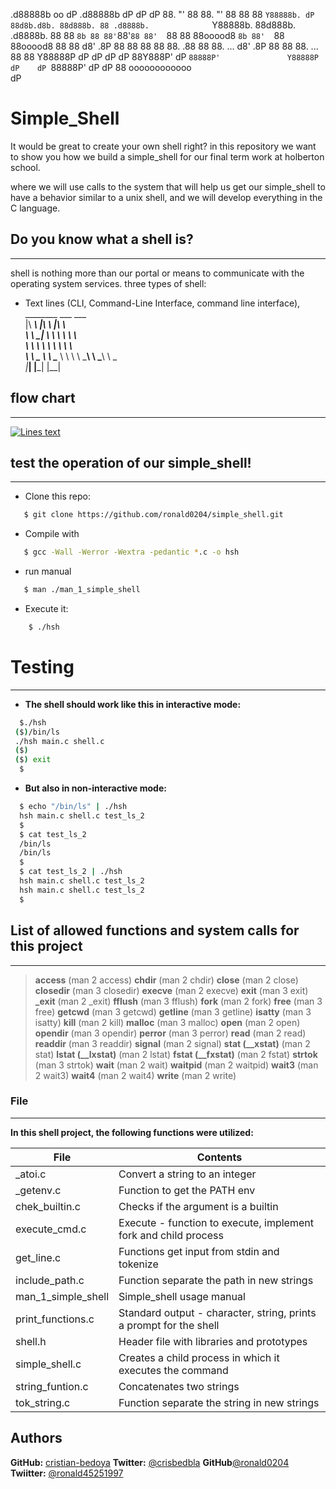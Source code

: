 
.d88888b  oo                     dP                       .d88888b  dP                dP dP 
88.    "'                        88                       88.    "' 88                88 88 
`Y88888b. dP 88d8b.d8b. 88d888b. 88 .d8888b.              `Y88888b. 88d888b. .d8888b. 88 88 
      `8b 88 88'`88'`88 88'  `88 88 88ooood8                    `8b 88'  `88 88ooood8 88 88 
d8'   .8P 88 88  88  88 88.  .88 88 88.  ...              d8'   .8P 88    88 88.  ... 88 88 
 Y88888P  dP dP  dP  dP 88Y888P' dP `88888P'               Y88888P  dP    dP `88888P' dP dP 
                        88                   oooooooooooo                                   
                        dP                            
                                              
# Simple_Shell
It would be great to create your own shell right? in this repository we want to show you how we build a simple_shell for our final term work at holberton school.

where we will use calls to the system that will help us get our simple_shell to have a behavior similar to a unix shell, and we will develop everything in the C language.

## Do you know what a shell is?
---------------------------------------------------------------
shell is nothing more than our portal or means to communicate with the operating system services. three types of shell:

  - Text lines (CLI, Command-Line Interface, command line interface),
           ________          ___               ___     
          |\   ____\        |\  \             |\  \    
          \ \  \___|        \ \  \            \ \  \   
           \ \  \            \ \  \            \ \  \  
            \ \  \____        \ \  \____        \ \  \ 
             \ \_______\       \ \_______\       \ \__\
              \|_______|        \|_______|        \|__|

## flow chart
----
[![Lines text](https://pbs.twimg.com/media/EfrhfYWWAAEYQXM?format=jpg&name=large)](https://github.com/ronald0204/simple_shell/tree/master)
## test the operation of our simple_shell!
-----------------------------------
- Clone this repo:
 ```sh
    $ git clone https://github.com/ronald0204/simple_shell.git
```
 - Compile with
 ```sh
    $ gcc -Wall -Werror -Wextra -pedantic *.c -o hsh
```
- run manual
 ```sh
    $ man ./man_1_simple_shell
```
- Execute it:

```sh
    $ ./hsh
```
# Testing
-------------
- **The shell should work like this in interactive mode:**
```sh
  $./hsh
 ($)/bin/ls
 ./hsh main.c shell.c
 ($)
 ($) exit
  $
```
- **But also in non-interactive mode:**
```sh
  $ echo "/bin/ls" | ./hsh
  hsh main.c shell.c test_ls_2
  $
  $ cat test_ls_2
  /bin/ls
  /bin/ls
  $
  $ cat test_ls_2 | ./hsh
  hsh main.c shell.c test_ls_2
  hsh main.c shell.c test_ls_2
  $
```
## List of allowed functions and system calls for this project
-----------------------------
> **access** (man 2 access)
> **chdir** (man 2 chdir)
> **close** (man 2 close)
> **closedir** (man 3 closedir)
> **execve** (man 2 execve)
> **exit** (man 3 exit)
> **_exit** (man 2 _exit)
> **fflush** (man 3 fflush)
> **fork** (man 2 fork)
> **free** (man 3 free)
> **getcwd** (man 3 getcwd)
> **getline** (man 3 getline)
> **isatty** (man 3 isatty)
> **kill** (man 2 kill)
> **malloc** (man 3 malloc)
> **open** (man 2 open)
> **opendir** (man 3 opendir)
> **perror** (man 3 perror)
> **read** (man 2 read)
> **readdir** (man 3 readdir)
> **signal** (man 2 signal)
> **stat (__xstat)** (man 2 stat)
> **lstat (__lxstat)** (man 2 lstat)
> **fstat (__fxstat)** (man 2 fstat)
> **strtok** (man 3 strtok)
> **wait** (man 2 wait)
> **waitpid** (man 2 waitpid)
> **wait3** (man 2 wait3)
> **wait4** (man 2 wait4)
> **write** (man 2 write)

### File
------------------- 
**In this shell project, the following functions were utilized:**

| File | Contents |
| ------ | ------ |
| _atoi.c | Convert a string to an integer |
| _getenv.c | Function to get the PATH env |
| chek_builtin.c | Checks if the argument is a builtin |
| execute_cmd.c | Execute - function to execute, implement fork and child process |
| get_line.c | Functions get input from stdin and tokenize |
| include_path.c | Function separate the path in new strings |
| man_1_simple_shell | Simple_shell usage manual |
| print_functions.c | Standard output - character, string, prints a prompt for the shell |
| shell.h | Header file with libraries and prototypes |
| simple_shell.c | Creates a child process in which it executes the command |
| string_funtion.c | Concatenates two strings |
| tok_string.c | Function separate the string in new strings |

## Authors

 **GitHub:** [cristian-bedoya](https://github.com/cristian-bedoya)
 **Twitter:** [@crisbedbla](https://twitter.com/crisbedbla)
 **GitHub**[@ronald0204](https://github.com/ronald0204)
 **Twiitter:** [@ronald45251997](https://twitter.com/ronald45251997)
